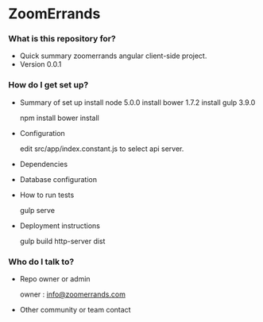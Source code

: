 # ZoomErrands #



### What is this repository for? ###

* Quick summary
    zoomerrands angular client-side project.
* Version
    0.0.1

### How do I get set up? ###

* Summary of set up
   install node 5.0.0
   install bower 1.7.2
   install gulp 3.9.0

   npm install
   bower install

* Configuration
   
   edit src/app/index.constant.js  to select api server.

* Dependencies
* Database configuration
* How to run tests

    gulp serve

* Deployment instructions

    gulp build
    http-server dist


### Who do I talk to? ###

* Repo owner or admin

   owner : info@zoomerrands.com

* Other community or team contact